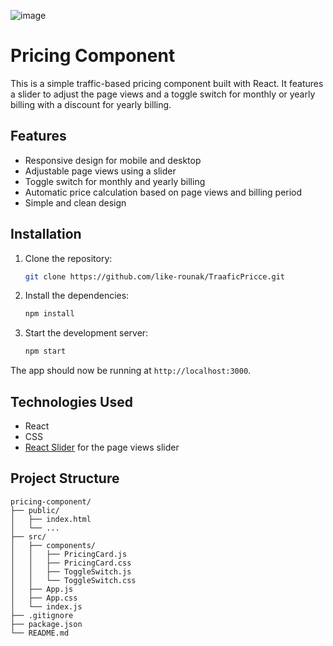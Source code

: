 ![image](https://github.com/like-rounak/TraaficPricce/assets/78261692/746204eb-98ee-4a66-af25-c04c9ca90dae)

# Pricing Component

This is a simple traffic-based pricing component built with React. It features a slider to adjust the page views and a toggle switch for monthly or yearly billing with a discount for yearly billing.

## Features

- Responsive design for mobile and desktop
- Adjustable page views using a slider
- Toggle switch for monthly and yearly billing
- Automatic price calculation based on page views and billing period
- Simple and clean design

## Installation

1. Clone the repository:

    ```sh
    git clone https://github.com/like-rounak/TraaficPricce.git
    ```


2. Install the dependencies:

    ```sh
    npm install
    ```

3. Start the development server:

    ```sh
    npm start
    ```

The app should now be running at `http://localhost:3000`.

## Technologies Used

- React
- CSS
- [React Slider](https://github.com/zillow/react-slider) for the page views slider

## Project Structure

```plaintext
pricing-component/
├── public/
│   ├── index.html
│   └── ...
├── src/
│   ├── components/
│   │   ├── PricingCard.js
│   │   ├── PricingCard.css
│   │   ├── ToggleSwitch.js
│   │   └── ToggleSwitch.css
│   ├── App.js
│   ├── App.css
│   └── index.js
├── .gitignore
├── package.json
└── README.md
